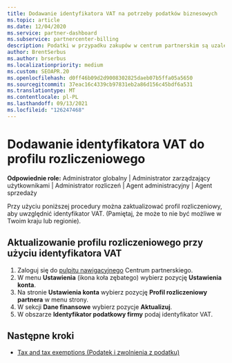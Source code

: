 ```yaml
---
title: Dodawanie identyfikatora VAT na potrzeby podatków biznesowych
ms.topic: article
ms.date: 12/04/2020
ms.service: partner-dashboard
ms.subservice: partnercenter-billing
description: Podatki w przypadku zakupów w centrum partnerskim są uzależnione od Twojego adresu służbowego. Firmy w niektórych krajach mogą podać numer VAT lub lokalny odpowiednik.
author: BrentSerbus
ms.author: brserbus
ms.localizationpriority: medium
ms.custom: SEOAPR.20
ms.openlocfilehash: d0ff46b09d2d9008302825daeb07b5ffa05a5650
ms.sourcegitcommit: 37eac16c4339cb97831eb2a86d156c45bdf6a531
ms.translationtype: MT
ms.contentlocale: pl-PL
ms.lasthandoff: 09/13/2021
ms.locfileid: "126247468"
---
```

# <a name="add-a-vat-id-to-your-billing-profile"></a>Dodawanie identyfikatora VAT do profilu rozliczeniowego

**Odpowiednie role:** Administrator globalny | Administrator zarządzający użytkownikami | Administrator rozliczeń | Agent administracyjny | Agent sprzedaży

Przy użyciu poniższej procedury można zaktualizować profil rozliczeniowy, aby uwzględnić identyfikator VAT. (Pamiętaj, że może to nie być możliwe w Twoim kraju lub regionie).

## <a name="update-your-billing-profile-with-your-vat-id"></a>Aktualizowanie profilu rozliczeniowego przy użyciu identyfikatora VAT

1. Zaloguj się do [pulpitu nawigacyjnego](https://partner.microsoft.com/dashboard/) Centrum partnerskiego.
2. W menu **Ustawienia** (ikona koła zębatego) wybierz pozycję **Ustawienia konta**.
3. Na stronie **Ustawienia konta** wybierz pozycję **Profil rozliczeniowy partnera** w menu strony.
4. W sekcji **Dane finansowe** wybierz pozycje **Aktualizuj**.
5. W obszarze **Identyfikator podatkowy firmy** podaj identyfikator VAT.

## <a name="next-steps"></a>Następne kroki

- [Tax and tax exemptions (Podatek i zwolnienia z podatku)](tax-and-tax-exemptions.md)

